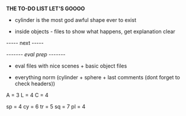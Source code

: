 
**THE TO-DO LIST LET'S GOOOO**

- cylinder is the most god awful shape ever to exist

- inside objects - files to show what happens, get explanation clear


 ----- next -----


*------- eval prep -------*

- eval files with nice scenes + basic object files

- everything norm (cylinder + sphere + last comments (dont forget to check headers))


A = 3
L = 4
C = 4

sp = 4
cy = 6
tr = 5
sq = 7
pl = 4

